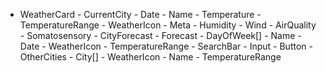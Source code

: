 - WeatherCard
        - CurrentCity
            - Date
            - Name
            - Temperature
            - TemperatureRange
            - WeatherIcon
            - Meta
                - Humidity
                - Wind
                - AirQuality
                - Somatosensory
        - CityForecast
            - Forecast
                - DayOfWeek[]
                    - Name
                    - Date
                    - WeatherIcon
                    - TemperatureRange
            - SearchBar
                - Input
                - Button
            - OtherCities
                - City[]
                    - WeatherIcon
                    - Name
                    - TemperatureRange